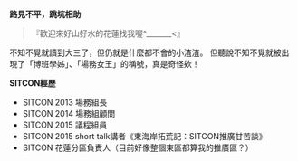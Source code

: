 **路見不平，跳坑相助**

> 『歡迎來好山好水的花蓮找我喔^_______<』

不知不覺就讀到大三了，但仍就是什麼都不會的小渣渣。
但聽說不知不覺就被出現了「博班學姊」、「場務女王」的稱號，真是奇怪欸！

**SITCON經歷**
+ SITCON 2013 場務組長
+ SITCON 2014 場務組顧問
+ SITCON 2015 議程組員
+ SITCON 2015 short talk講者《東海岸拓荒記：SITCON推廣甘苦談》
+ SITCON 花蓮分區負責人（目前好像整個東區都算我的推廣區？）
